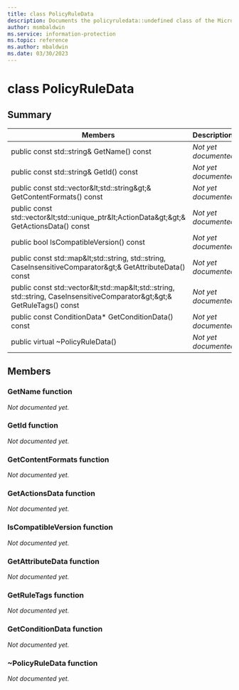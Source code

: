 ```yaml
---
title: class PolicyRuleData 
description: Documents the policyruledata::undefined class of the Microsoft Information Protection (MIP) SDK.
author: msmbaldwin
ms.service: information-protection
ms.topic: reference
ms.author: mbaldwin
ms.date: 03/30/2023
---
```


# class PolicyRuleData 
  
## Summary
 Members                        | Descriptions                                
--------------------------------|---------------------------------------------
public const std::string& GetName() const  | _Not yet documented._
public const std::string& GetId() const  | _Not yet documented._
public const std::vector\&lt;std::string\&gt;& GetContentFormats() const  | _Not yet documented._
public const std::vector\&lt;std::unique_ptr\&lt;ActionData\&gt;\&gt;& GetActionsData() const  | _Not yet documented._
public bool IsCompatibleVersion() const  | _Not yet documented._
public const std::map\&lt;std::string, std::string, CaseInsensitiveComparator\&gt;& GetAttributeData() const  | _Not yet documented._
public const std::vector\&lt;std::map\&lt;std::string, std::string, CaseInsensitiveComparator\&gt;\&gt;& GetRuleTags() const  | _Not yet documented._
public const ConditionData* GetConditionData() const  | _Not yet documented._
public virtual ~PolicyRuleData()  | _Not yet documented._
  
## Members
  
### GetName function
_Not documented yet._

  
### GetId function
_Not documented yet._

  
### GetContentFormats function
_Not documented yet._

  
### GetActionsData function
_Not documented yet._

  
### IsCompatibleVersion function
_Not documented yet._

  
### GetAttributeData function
_Not documented yet._

  
### GetRuleTags function
_Not documented yet._

  
### GetConditionData function
_Not documented yet._

  
### ~PolicyRuleData function
_Not documented yet._
